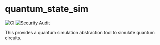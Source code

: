# quantum_state_sim

[![CI](https://github.com/luisrmendes/quantum_state_sim/actions/workflows/codeChecks.yml/badge.svg)](https://github.com/luisrmendes/quantum_state_sim/actions/workflows/codeChecks.yml)
[![Security Audit](https://github.com/luisrmendes/quantum_state_sim/actions/workflows/audit.yml/badge.svg)](https://github.com/luisrmendes/quantum_state_sim/actions/workflows/audit.yml)

This provides a quantum simulation abstraction tool to simulate quantum circuits.  